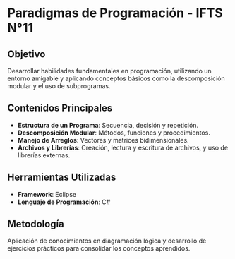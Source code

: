 # Paradigmas de Programación - IFTS N°11

## Objetivo
Desarrollar habilidades fundamentales en programación, utilizando un entorno amigable y aplicando conceptos básicos como la descomposición modular y el uso de subprogramas.

## Contenidos Principales

- **Estructura de un Programa**: Secuencia, decisión y repetición.
- **Descomposición Modular**: Métodos, funciones y procedimientos.
- **Manejo de Arreglos**: Vectores y matrices bidimensionales.
- **Archivos y Librerías**: Creación, lectura y escritura de archivos, y uso de librerías externas.

## Herramientas Utilizadas
- **Framework**: Eclipse
- **Lenguaje de Programación**: C#

## Metodología
Aplicación de conocimientos en diagramación lógica y desarrollo de ejercicios prácticos para consolidar los conceptos aprendidos.
